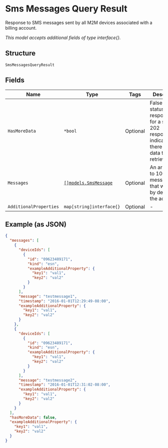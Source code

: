 
# Sms Messages Query Result

Response to SMS messages sent by all M2M devices associated with a billing account.

*This model accepts additional fields of type interface{}.*

## Structure

`SmsMessagesQueryResult`

## Fields

| Name | Type | Tags | Description |
|  --- | --- | --- | --- |
| `HasMoreData` | `*bool` | Optional | False for a status 200 response.True for a status 202 response, indicating that there is more data to be retrieved. |
| `Messages` | [`[]models.SmsMessage`](../../doc/models/sms-message.md) | Optional | An array of up to 100 SMS messages that were sent by devices in the account. |
| `AdditionalProperties` | `map[string]interface{}` | Optional | - |

## Example (as JSON)

```json
{
  "messages": [
    {
      "deviceIds": [
        {
          "id": "09623489171",
          "kind": "esn",
          "exampleAdditionalProperty": {
            "key1": "val1",
            "key2": "val2"
          }
        }
      ],
      "message": "testmessage1",
      "timestamp": "2016-01-01T12:29:49-08:00",
      "exampleAdditionalProperty": {
        "key1": "val1",
        "key2": "val2"
      }
    },
    {
      "deviceIds": [
        {
          "id": "09623489171",
          "kind": "esn",
          "exampleAdditionalProperty": {
            "key1": "val1",
            "key2": "val2"
          }
        }
      ],
      "message": "testmessage2",
      "timestamp": "2016-01-01T12:31:02-08:00",
      "exampleAdditionalProperty": {
        "key1": "val1",
        "key2": "val2"
      }
    }
  ],
  "hasMoreData": false,
  "exampleAdditionalProperty": {
    "key1": "val1",
    "key2": "val2"
  }
}
```


